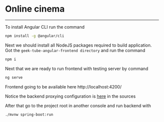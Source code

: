 # Online cinema

---

To install Angular CLI run the command
```bash
npm install -g @angular/cli
```

Next we should install all NodeJS packages required to build application. Got the `geek-tube-angular-frontend directory` and run the command 
```bash
npm i
```

Next that we are ready to run frontend with testing server by command
```bash
ng serve
```

Frontend going to be available here http://localhost:4200/

Notice the backend proxying configuration is [here](/geek-tube-angular-frontend/proxy.conf.json) in the sources

After that go to the project root in another console and run backend with
```bash
./mvnw spring-boot:run
```